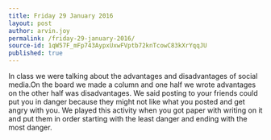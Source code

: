 ```yaml
---
title: Friday 29 January 2016
layout: post
author: arvin.joy
permalink: /friday-29-january-2016/
source-id: 1qW57F_mFp743AypxUxwFVptb72knTcowC83kXrYqqJU
published: true
---
```

In class we were talking about the advantages and disadvantages of social media.On the board we made a column and one half we wrote advantages on the other half was disadvantages. We said posting to your friends could put you in danger because they might not like what you posted and get angry with you. We played this activity when you got paper with writing on it and put them in order starting with the least danger and ending with the most danger.

